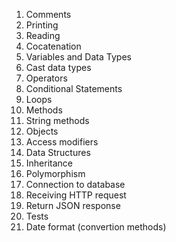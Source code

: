 1. Comments
2. Printing 
3. Reading 
4. Cocatenation 
5. Variables and Data Types 
6. Cast data types
7. Operators
8. Conditional Statements
9. Loops
10. Methods
11. String methods
13. Objects
14. Access modifiers
15. Data Structures
16. Inheritance
17. Polymorphism
18. Connection to database
19. Receiving HTTP request
20. Return JSON response
21. Tests
22. Date format (convertion methods)


